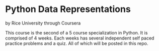# Python Data Representations
by Rice University through Coursera 

This course is the second of a 5 course specialization in Python. It is comprised of 4 weeks. Each weeks has several 
independent self paced practice problems and a quiz. All of which will be posted in this repo.